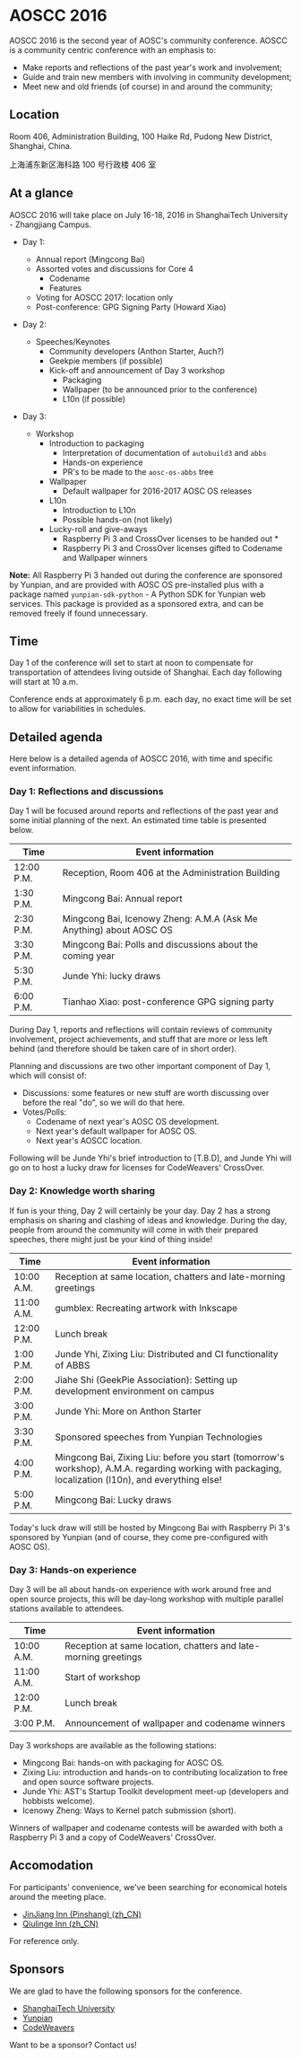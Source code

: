 AOSCC 2016
==========

AOSCC 2016 is the second year of AOSC's community conference. AOSCC is a
community centric conference with an emphasis to:

- Make reports and reflections of the past year's work and involvement;
- Guide and train new members with involving in community development;
- Meet new and old friends (of course) in and around the community;

Location
--------

Room 406, Administration Building, 100 Haike Rd, Pudong New District, Shanghai, China.

上海浦东新区海科路 100 号行政楼 406 室


At a glance
-----------

AOSCC 2016 will take place on July 16-18, 2016 in ShanghaiTech University -
Zhangjiang Campus.

- Day 1:
  - Annual report (Mingcong Bai)
  - Assorted votes and discussions for Core 4
    - Codename
    - Features
  - Voting for AOSCC 2017: location only
  - Post-conference: GPG Signing Party (Howard Xiao)

- Day 2:
  - Speeches/Keynotes
    - Community developers (Anthon Starter, Auch?)
    - Geekpie members (if possible)
    - Kick-off and announcement of Day 3 workshop
      - Packaging
      - Wallpaper (to be announced prior to the conference)
      - L10n (if possible)

- Day 3:
  - Workshop
    - Introduction to packaging
      - Interpretation of documentation of `autobuild3` and `abbs`
      - Hands-on experience
      - PR's to be made to the `aosc-os-abbs` tree
    - Wallpaper
      - Default wallpaper for 2016-2017 AOSC OS releases
    - L10n
      - Introduction to L10n
      - Possible hands-on (not likely)
    - Lucky-roll and give-aways
      - Raspberry Pi 3 and CrossOver licenses to be handed out *
      - Raspberry Pi 3 and CrossOver licenses gifted to Codename and Wallpaper winners

**Note:**
All Raspberry Pi 3 handed out during the conference are sponsored by Yunpian, and
are provided with AOSC OS pre-installed plus with a package named `yunpian-sdk-python` -
A Python SDK for Yunpian web services. This package is provided as a sponsored extra,
and can be removed freely if found unnecessary.

Time
----

Day 1 of the conference will set to start at noon to compensate for
transportation of attendees living outside of Shanghai. Each day following will
start at 10 a.m.

Conference ends at approximately 6 p.m. each day, no exact time will be set
to allow for variabilities in schedules.

Detailed agenda
---------------

Here below is a detailed agenda of AOSCC 2016, with time and specific event
information.

### Day 1: Reflections and discussions

Day 1 will be focused around reports and reflections of the past year and some
initial planning of the next. An estimated time table is presented below.

| Time         | Event information                                                                  |
| ------------ | ---------------------------------------------------------------------------------- |
| 12:00 P.M.   | Reception, Room 406 at the Administration Building                                 |
| 1:30 P.M.    | Mingcong Bai: Annual report                                                        |
| 2:30 P.M.    | Mingcong Bai, Icenowy Zheng: A.M.A (Ask Me Anything) about AOSC OS                 |
| 3:30 P.M.    | Mingcong Bai: Polls and discussions about the coming year                          |
| 5:30 P.M.    | Junde Yhi: lucky draws                                                          |
| 6:00 P.M.    | Tianhao Xiao: post-conference GPG signing party                                    |

During Day 1, reports and reflections will contain reviews of community
involvement, project achievements, and stuff that are more or less left behind
(and therefore should be taken care of in short order).

Planning and discussions are two other important component of Day 1, which will
consist of:

- Discussions: some features or new stuff are worth discussing over before the
real "do", so we will do that here.
- Votes/Polls:
  - Codename of next year's AOSC OS development.
  - Next year's default wallpaper for AOSC OS.
  - Next year's AOSCC location.

Following will be Junde Yhi's brief introduction to [T.B.D], and Junde Yhi will go on to
host a lucky draw for licenses for CodeWeavers' CrossOver.

### Day 2: Knowledge worth sharing

If fun is your thing, Day 2 will certainly be your day. Day 2 has a strong
emphasis on sharing and clashing of ideas and knowledge. During the day, people
from around the community will come in with their prepared speeches, there might
just be your kind of thing inside!

| Time         | Event information                                                                  |
| ------------ | ---------------------------------------------------------------------------------- |
| 10:00 A.M.   | Reception at same location, chatters and late-morning greetings                    |
| 11:00 A.M.   | gumblex: Recreating artwork with Inkscape                                          |
| 12:00 P.M.   | Lunch break                                                                        |
| 1:00 P.M.    | Junde Yhi, Zixing Liu: Distributed and CI functionality of ABBS                    |
| 2:00 P.M.    | Jiahe Shi (GeekPie Association): Setting up development environment on campus      |
| 3:00 P.M.    | Junde Yhi: More on Anthon Starter                                                  |
| 3:30 P.M.    | Sponsored speeches from Yunpian Technologies                                       |
| 4:00 P.M.    | Mingcong Bai, Zixing Liu: before you start (tomorrow's workshop), A.M.A. regarding working with packaging, localization (l10n), and everything else! |
| 5:00 P.M.    | Mingcong Bai: Lucky draws                                                          |

Today's luck draw will still be hosted by Mingcong Bai with Raspberry Pi 3's
sponsored by Yunpian (and of course, they come pre-configured with AOSC OS).

### Day 3: Hands-on experience

Day 3 will be all about hands-on experience with work around free and open
source projects, this will be day-long workshop with multiple parallel stations
available to attendees.

| Time         | Event information                                                                  |
| ------------ | ---------------------------------------------------------------------------------- |
| 10:00 A.M.   | Reception at same location, chatters and late-morning greetings                    |
| 11:00 A.M.   | Start of workshop                                                                  |
| 12:00 P.M.   | Lunch break                                                                        |
| 3:00 P.M.    | Announcement of wallpaper and codename winners                                     |

Day 3 workshops are available as the following stations:

- Mingcong Bai: hands-on with packaging for AOSC OS.
- Zixing Liu: introduction and hands-on to contributing localization to free
and open source software projects.
- Junde Yhi: AST's Startup Toolkit development meet-up (developers and hobbists welcome).
- Icenowy Zheng: Ways to Kernel patch submission (short).

Winners of wallpaper and codename contests will be awarded with both a Raspberry
Pi 3 and a copy of CodeWeavers' CrossOver.

Accomodation
------------

For participants' convenience, we've been searching for economical hotels around the meeting place.

- [JinJiang Inn (Pinshang) (zh_CN)](http://hotels.ctrip.com/hotel/1838785.html)
- [Qiulinge Inn (zh_CN)](http://hotel.elong.com/shanghai/90933786)

For reference only.

Sponsors
------------

We are glad to have the following sponsors for the conference.

- [ShanghaiTech University](http://www.shanghaitech.edu.cn/eng/)
- [Yunpian](https://www.yunpian.com)
- [CodeWeavers](https://www.codeweavers.com/)

Want to be a sponsor? Contact us!
